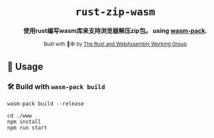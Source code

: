 <div align="center">

  <h1><code>rust-zip-wasm</code></h1>
  <strong>使用rust编写wasm库来支持浏览器解压zip包。 using <a href="https://github.com/rustwasm/wasm-pack">wasm-pack</a>.</strong>

  <sub>Built with 🦀🕸 by <a href="https://rustwasm.github.io/">The Rust and WebAssembly Working Group</a></sub>
</div>


## 🚴 Usage

### 🛠️ Build with `wasm-pack build`

```
wasm-pack build --release
```
```shell script
cd ./www
npm install
npm run start
```
